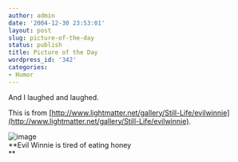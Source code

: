 ```yaml
---
author: admin
date: '2004-12-30 23:53:01'
layout: post
slug: picture-of-the-day
status: publish
title: Picture of the Day
wordpress_id: '342'
categories:
- Humor
---
```


And I laughed and laughed.

This is from
[http://www.lightmatter.net/gallery/Still-Life/evilwinnie](http://www.lightmatter.net/gallery/Still-Life/evilwinnie).

![image](http://www.zhangzhung.net/lj/evilwinnie.jpg) \
 **Evil Winnie is tired of eating honey\
**
